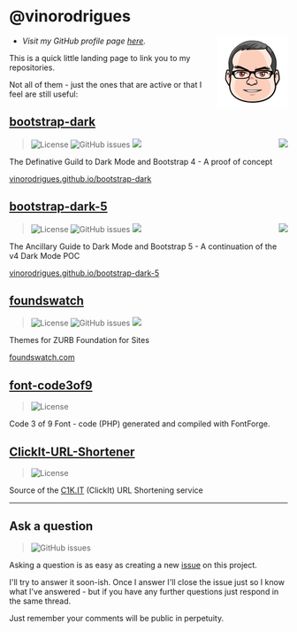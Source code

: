 # @vinorodrigues

<img src="vino-avatar.svg" align="right" alt="Hello" width="128" height="128">

- *Visit my GitHub profile page [here](https://github.com/vinorodrigues).*

This is a quick little landing page to link you to my repositories.

Not all of them - just the ones that are active or that I feel are still useful:



## [bootstrap-dark](https://github.com/vinorodrigues/bootstrap-dark)

<img src="https://github-readme-stats.vercel.app/api/pin/?username=vinorodrigues&repo=bootstrap-dark" align="right">

> ![License](https://img.shields.io/badge/license-MIT-green) ![GitHub issues](https://img.shields.io/github/issues/vinorodrigues/bootstrap-dark) ![](https://data.jsdelivr.com/v1/package/gh/vinorodrigues/bootstrap-dark/badge?style=rounded)

The Definative Guild to Dark Mode and Bootstrap 4 - A proof of concept

[vinorodrigues.github.io/bootstrap-dark](https://vinorodrigues.github.io/bootstrap-dark/)


## [bootstrap-dark-5](https://github.com/vinorodrigues/bootstrap-dark-5)

<img src="https://github-readme-stats.vercel.app/api/pin/?username=vinorodrigues&repo=bootstrap-dark-5" align="right">

> ![License](https://img.shields.io/badge/license-MIT-green) ![GitHub issues](https://img.shields.io/github/issues/vinorodrigues/bootstrap-dark-5) ![](https://data.jsdelivr.com/v1/package/gh/vinorodrigues/bootstrap-dark-5/badge?style=rounded)

The Ancillary Guide to Dark Mode and Bootstrap 5 - A continuation of the v4 Dark Mode POC

[vinorodrigues.github.io/bootstrap-dark-5](https://vinorodrigues.github.io/bootstrap-dark-5/)


## [foundswatch](https://github.com/vinorodrigues/foundswatch)

> ![License](https://img.shields.io/github/license/vinorodrigues/Foundswatch) ![GitHub issues](https://img.shields.io/github/issues/vinorodrigues/Foundswatch) ![](https://data.jsdelivr.com/v1/package/gh/vinorodrigues/foundswatch/badge?style=rounded)

Themes for ZURB Foundation for Sites

[foundswatch.com](http://foundswatch.com/)



## [font-code3of9](https://github.com/vinorodrigues/font-code3of9)

> ![License](https://img.shields.io/badge/license-MIT-green)

Code 3 of 9 Font - code (PHP) generated and compiled with FontForge.


## [ClickIt-URL-Shortener](https://github.com/vinorodrigues/ClickIt-URL-Shortener)

> ![License](https://img.shields.io/badge/license-CC--BY--SA--3.0-blue)

Source of the [C1K.IT](http://c1k.it/) (ClickIt) URL Shortening service



---

## Ask a question

> ![GitHub issues](https://img.shields.io/github/issues/vinorodrigues/vinorodrigues.github.io)

Asking a question is as easy as creating a new [issue](https://github.com/vinorodrigues/vinorodrigues.github.io/issues) on this project.

I'll try to answer it soon-ish. Once I answer I'll close the issue just so I know what I've answered - but if you have any further questions just respond in the same thread.

Just remember your comments will be public in perpetuity.
